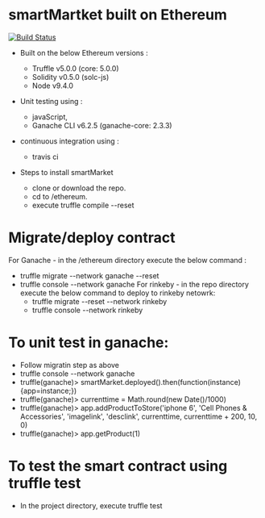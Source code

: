 # smartMartket built on Ethereum
[![Build Status](https://travis-ci.com/cnusrini/ethereum_smartMarket.svg?branch=master)](https://travis-ci.com/cnusrini/ethereum_smartMarket)
* Built on the below Ethereum versions :
  * Truffle v5.0.0 (core: 5.0.0)
  * Solidity v0.5.0 (solc-js)
  * Node v9.4.0

* Unit testing using :
  * javaScript,
  * Ganache CLI v6.2.5 (ganache-core: 2.3.3)

* continuous integration using :
  * travis ci

* Steps to install smartMarket
  * clone or download the repo.
  * cd to /ethereum.
  * execute truffle compile --reset

# Migrate/deploy contract
For Ganache - in the /ethereum directory execute the below command :
  * truffle migrate --network ganache --reset
  * truffle console --network ganache
For rinkeby - in the repo directory execute the below command to deploy to rinkeby netowrk:
    * truffle migrate --reset --network rinkeby
    * truffle console --network rinkeby
# To unit test in ganache:
  * Follow migratin step as above
  * truffle console --network ganache
  * truffle(ganache)> smartMarket.deployed().then(function(instance){app=instance;})
  * truffle(ganache)> currenttime = Math.round(new Date()/1000)
  * truffle(ganache)> app.addProductToStore('iphone 6', 'Cell Phones & Accessories', 'imagelink', 'desclink', currenttime, currenttime + 200, 10, 0)
  * truffle(ganache)> app.getProduct(1)

# To test the smart contract using truffle test
  * In the project directory, execute truffle test
